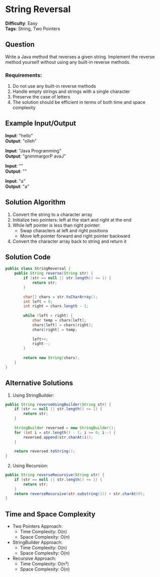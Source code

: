 # String Reversal

**Difficulty**: Easy  
**Tags**: String, Two Pointers

## Question
Write a Java method that reverses a given string. Implement the reverse method yourself without using any built-in reverse methods.

### Requirements:
1. Do not use any built-in reverse methods
2. Handle empty strings and strings with a single character
3. Preserve the case of letters
4. The solution should be efficient in terms of both time and space complexity

## Example Input/Output
**Input**: "hello"  
**Output**: "olleh"

**Input**: "Java Programming"  
**Output**: "gnimmargorP avaJ"

**Input**: ""  
**Output**: ""

**Input**: "a"  
**Output**: "a"

## Solution Algorithm
1. Convert the string to a character array
2. Initialize two pointers: left at the start and right at the end
3. While left pointer is less than right pointer:
   - Swap characters at left and right positions
   - Move left pointer forward and right pointer backward
4. Convert the character array back to string and return it

## Solution Code
```java
public class StringReversal {
    public String reverse(String str) {
        if (str == null || str.length() <= 1) {
            return str;
        }
        
        char[] chars = str.toCharArray();
        int left = 0;
        int right = chars.length - 1;
        
        while (left < right) {
            char temp = chars[left];
            chars[left] = chars[right];
            chars[right] = temp;
            
            left++;
            right--;
        }
        
        return new String(chars);
    }
}
```

## Alternative Solutions

1. Using StringBuilder:
```java
public String reverseUsingBuilder(String str) {
    if (str == null || str.length() <= 1) {
        return str;
    }
    
    StringBuilder reversed = new StringBuilder();
    for (int i = str.length() - 1; i >= 0; i--) {
        reversed.append(str.charAt(i));
    }
    
    return reversed.toString();
}
```

2. Using Recursion:
```java
public String reverseRecursive(String str) {
    if (str == null || str.length() <= 1) {
        return str;
    }
    return reverseRecursive(str.substring(1)) + str.charAt(0);
}
```

## Time and Space Complexity
- Two Pointers Approach:
  - Time Complexity: O(n)
  - Space Complexity: O(n)
- StringBuilder Approach:
  - Time Complexity: O(n)
  - Space Complexity: O(n)
- Recursive Approach:
  - Time Complexity: O(n²)
  - Space Complexity: O(n) 